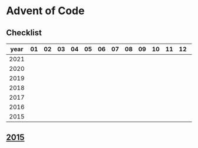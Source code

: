 # Advent of Code

## Checklist

year|01|02|03|04|05|06|07|08|09|10|11|12|13|14|15|16|17|18|19|20|21|22|23|24|25
----|---|---|---|---|---|---|---|---|---|---|---|---|---|---|---|---|---|---|---|---|---|---|---|---|---
2021 ||||||||||||||||||||||||||
2020 |||||||||||||||||||||||||
2019 ||||||||||||||||||||||||||
2018 ||||||||||||||||||||||||||
2017 ||||||||||||||||||||||||||
2016 ||||||||||||||||||||||||||
2015 ||||||||||||||||||||||||||
 

## [2015](https://adventofcode.com/2015)

